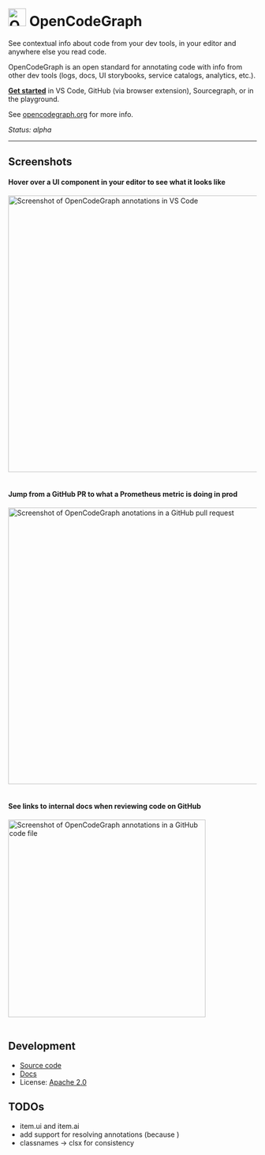 # <img src="https://storage.googleapis.com/sourcegraph-assets/opencodegraph/logomark-v0.png" width="36" height="36" alt="OpenCodeGraph logo"> OpenCodeGraph

<!-- Keep in sync with ./web/pages/index -->

See contextual info about code from your dev tools, in your editor and anywhere else you read code.

OpenCodeGraph is an open standard for annotating code with info from other dev tools (logs, docs, UI storybooks, service catalogs, analytics, etc.).

[**Get started**](https://opencodegraph.org/docs/start) in VS Code, GitHub (via browser extension), Sourcegraph, or in the playground.

See [opencodegraph.org](https://opencodegraph.org) for more info.

_Status: alpha_

---

## Screenshots

#### Hover over a UI component in your editor to see what it looks like

<img src="https://storage.googleapis.com/sourcegraph-assets/blog/screencast-vscode-storybook-v0.gif" width="560" alt="Screenshot of OpenCodeGraph annotations in VS Code" />
<br/><br/>

#### Jump from a GitHub PR to what a Prometheus metric is doing in prod

<img src="https://storage.googleapis.com/sourcegraph-assets/opencodegraph/screenshot-github-pr-prometheus-browser-v1.png" width="560" alt="Screenshot of OpenCodeGraph anotations in a GitHub pull request" />
<br/><br/>

#### See links to internal docs when reviewing code on GitHub

<img src="https://storage.googleapis.com/sourcegraph-assets/opencodegraph/screenshot-github-links-browser-v0.png" alt="Screenshot of OpenCodeGraph annotations in a GitHub code file" width="400" />
<br/><br/>

## Development

- [Source code](https://github.com/sourcegraph/opencodegraph)
- [Docs](https://opencodegraph.org)
- License: [Apache 2.0](LICENSE)

## TODOs

- item.ui and item.ai
- add support for resolving annotations (because )
- classnames -> clsx for consistency
